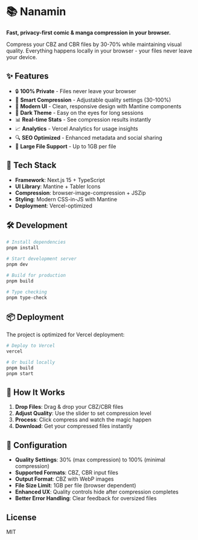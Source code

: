 # 📚 Nanamin

**Fast, privacy-first comic & manga compression in your browser.**

Compress your CBZ and CBR files by 30-70% while maintaining visual quality. Everything happens locally in your browser - your files never leave your device.

## ✨ Features

- 🔒 **100% Private** - Files never leave your browser
- 🎯 **Smart Compression** - Adjustable quality settings (30-100%)
- 📱 **Modern UI** - Clean, responsive design with Mantine components
- 🌙 **Dark Theme** - Easy on the eyes for long sessions
- 📊 **Real-time Stats** - See compression results instantly
- 📈 **Analytics** - Vercel Analytics for usage insights
- 🔍 **SEO Optimized** - Enhanced metadata and social sharing
- 📁 **Large File Support** - Up to 1GB per file

## 🚀 Tech Stack

- **Framework**: Next.js 15 + TypeScript
- **UI Library**: Mantine + Tabler Icons
- **Compression**: browser-image-compression + JSZip
- **Styling**: Modern CSS-in-JS with Mantine
- **Deployment**: Vercel-optimized

## 🛠️ Development

```bash
# Install dependencies
pnpm install

# Start development server
pnpm dev

# Build for production
pnpm build

# Type checking
pnpm type-check
```

## 📦 Deployment

The project is optimized for Vercel deployment:

```bash
# Deploy to Vercel
vercel

# Or build locally
pnpm build
pnpm start
```

## 🎯 How It Works

1. **Drop Files**: Drag & drop your CBZ/CBR files
2. **Adjust Quality**: Use the slider to set compression level
3. **Process**: Click compress and watch the magic happen
4. **Download**: Get your compressed files instantly

## 🔧 Configuration

- **Quality Settings**: 30% (max compression) to 100% (minimal compression)
- **Supported Formats**: CBZ, CBR input files
- **Output Format**: CBZ with WebP images
- **File Size Limit**: 1GB per file (browser dependent)
- **Enhanced UX**: Quality controls hide after compression completes
- **Better Error Handling**: Clear feedback for oversized files

## License

MIT
